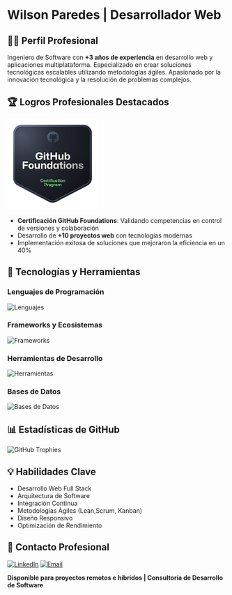 # Wilson Paredes | Desarrollador Web

## 👨‍💻 Perfil Profesional 
  
Ingeniero de Software con **+3 años de experiencia** en desarrollo web y aplicaciones multiplataforma. Especializado en crear soluciones tecnológicas escalables utilizando metodologías ágiles. Apasionado por la innovación tecnológica y la resolución de problemas complejos. 

## 🏆 Logros Profesionales Destacados
[![GitHub Foundations](/github-foundations.png)](https://www.credly.com/badges/63c25712-a2dd-4e41-89e9-1876b48277f2/public_url)
- **Certificación GitHub Foundations**: Validando competencias en control de versiones y colaboración
- Desarrollo de **+10 proyectos web** con tecnologías modernas
- Implementación exitosa de soluciones que mejoraron la eficiencia en un 40%

## 🚀 Tecnologías y Herramientas 

### Lenguajes de Programación  
![Lenguajes](https://skillicons.dev/icons?i=php,py,ts,js,html,css)

### Frameworks y Ecosistemas
![Frameworks](https://skillicons.dev/icons?i=react,angular,laravel,django,nextjs,tailwindcss)

### Herramientas de Desarrollo
![Herramientas](https://skillicons.dev/icons?i=docker,git,github,vscode,postman,linux)

### Bases de Datos 
![Bases de Datos](https://skillicons.dev/icons?i=postgres,mysql,mongodb,firebase)

## 📊 Estadísticas de GitHub

![GitHub Trophies](https://github-profile-trophy.vercel.app/?username=WilsonParedes11&theme=darkhub&no-frame=true&no-bg=true)
## 💡 Habilidades Clave 

- Desarrollo Web Full Stack
- Arquitectura de Software
- Integración Continua 
- Metodologías Ágiles (Lean,Scrum, Kanban)
- Diseño Responsivo
- Optimización de Rendimiento 

## 🤝 Contacto Profesional

[![LinkedIn](https://img.shields.io/badge/LinkedIn-Wilson%20Paredes-0077B5?style=for-the-badge&logo=linkedin)](https://www.linkedin.com/in/wilson-paredes-541716244)
[![Email](https://img.shields.io/badge/Email-Contactar-EA4335?style=for-the-badge&logo=gmail)](mailto:wilsonparedes87@gmail.com)

**Disponible para proyectos remotos e híbridos | Consultoría de Desarrollo de Software**
